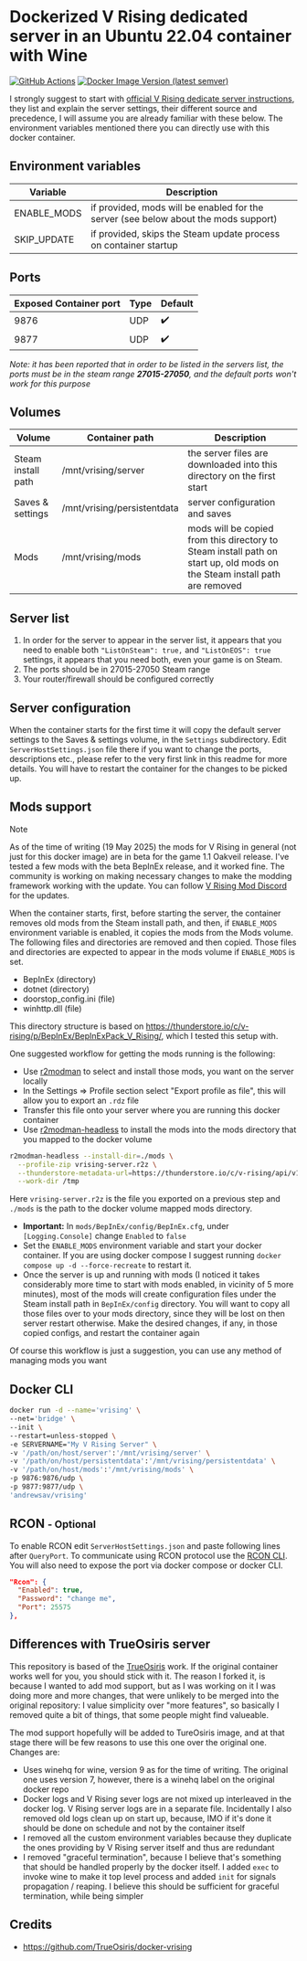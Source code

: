 # Dockerized V Rising dedicated server in an Ubuntu 22.04 container with Wine

[![GitHub Actions](https://github.com/AndrewSav/vrising-docker/actions/workflows/main.yml/badge.svg)](https://github.com/AndrewSav/vrising-docker/actions)
[![Docker Image Version (latest semver)](https://img.shields.io/docker/v/andrewsav/vrising?sort=semver)](https://hub.docker.com/r/andrewsav/vrising/tags)

I strongly suggest to start with [official V Rising dedicate server instructions](https://github.com/StunlockStudios/vrising-dedicated-server-instructions), they list and explain the server settings, their different source and precedence, I will assume you are already familiar with these below. The environment variables mentioned there you can directly use with this docker container.

## Environment variables


| Variable    | Description                                                  |
| ----------- | ------------------------------------------------------------ |
| ENABLE_MODS | if provided, mods will be enabled for the server (see below about the mods support) |
| SKIP_UPDATE | if provided, skips the Steam update process on container startup |

## Ports


| Exposed Container port | Type | Default |
| ------------------------ | ------ | --------- |
| 9876                   | UDP  | ✔️    |
| 9877                   | UDP  | ✔️    |

*Note: it has been reported that in order to be listed in the servers list, the ports must be in the steam range **27015-27050**, and the default ports won't work for this purpose*

## Volumes


| Volume             | Container path              | Description                             |
| -------------------- | ----------------------------- | ----------------------------------------- |
| Steam install path | /mnt/vrising/server         | the server files are downloaded into this directory on the first start |
| Saves & settings | /mnt/vrising/persistentdata | server configuration and saves |
| Mods | /mnt/vrising/mods | mods will be copied from this directory to Steam install path on start up, old mods on the Steam install path are removed |

## Server list

1. In order for the server to appear in the server list, it appears that you need to enable both `"ListOnSteam": true,` and `"ListOnEOS": true`  settings, it appears that you need both, even your game is on Steam.
2. The ports should be in 27015-27050 Steam range
3. Your router/firewall should be configured correctly

## Server configuration

When the container starts for the first time it will copy the default server settings to the Saves & settings volume, in the  `Settings` subdirectory. Edit `ServerHostSettings.json` file there if you want to change the ports, descriptions etc., please refer to the very first link in this readme for more details. You will have to restart the container for the changes to be picked up.

## Mods support

> [!NOTE]  
> As of the time of writing (19 May 2025) the mods for V Rising in general (not just for this docker image) are in beta for the game 1.1 Oakveil release. I've tested a few mods with the beta BepInEx release, and it worked fine. The community is working on making necessary changes to make the modding framework working with the update. You can follow [V Rising Mod Discord](https://discord.com/invite/QG2FmueAG9) for the updates.

When the container starts, first, before starting the server, the container removes old mods from the Steam install path, and then, if `ENABLE_MODS` environment variable is enabled, it copies the mods from the Mods volume. The following files and directories are removed and then copied. Those files and directories are expected to appear in the mods volume if `ENABLE_MODS` is set.

- BepInEx (directory)
- dotnet (directory)
- doorstop_config.ini (file)
- winhttp.dll (file)

This directory structure is based on <https://thunderstore.io/c/v-rising/p/BepInEx/BepInExPack_V_Rising/>, which I tested this setup with.

One suggested workflow for getting the mods running is the following:

- Use [r2modman](https://github.com/ebkr/r2modmanPlus) to select and install those mods, you want on the server locally
- In the Settings => Profile section select "Export profile as file", this will allow you to export an `.rdz` file
- Transfer this file onto your server where you are running this docker container
- Use [r2modman-headless](https://github.com/mpawlowski/r2modman-headless) to install the mods into the mods directory that you mapped to the docker volume

```bash
r2modman-headless --install-dir=./mods \
  --profile-zip vrising-server.r2z \
  --thunderstore-metadata-url=https://thunderstore.io/c/v-rising/api/v1/package/ \
  --work-dir /tmp
```

Here `vrising-server.r2z` is the file you exported on a previous step and `./mods` is the path to the docker volume mapped mods directory.

- **Important:** In `mods/BepInEx/config/BepInEx.cfg`, under `[Logging.Console]` change `Enabled` to `false`
- Set the `ENABLE_MODS` environment variable and start your docker container. If you are using docker compose I suggest running `docker compose up -d --force-recreate` to restart it.
- Once the server is up and running with mods (I noticed it takes considerably more time to start with mods enabled, in vicinity of 5 more minutes), most of the mods will create configuration files under the Steam install path in `BepInEx/config` directory. You will want to copy all those files over to your mods directory, since they will be lost on then server restart otherwise. Make the desired changes, if any, in those copied configs, and restart the container again

Of course this workflow is just a suggestion, you can use any method of managing mods you want

## Docker CLI

```bash
docker run -d --name='vrising' \
--net='bridge' \
--init \
--restart=unless-stopped \
-e SERVERNAME="My V Rising Server" \
-v '/path/on/host/server':'/mnt/vrising/server' \
-v '/path/on/host/persistentdata':'/mnt/vrising/persistentdata' \
-v '/path/on/host/mods':'/mnt/vrising/mods' \
-p 9876:9876/udp \
-p 9877:9877/udp \
'andrewsav/vrising'
```

## RCON <small>- Optional</small>

To enable RCON edit `ServerHostSettings.json` and paste following lines after `QueryPort`. To communicate using RCON protocol use the [RCON CLI](https://github.com/gorcon/rcon-cli). You will also need to expose the port via docker compose or docker CLI.

```json
"Rcon": {
  "Enabled": true,
  "Password": "change me",
  "Port": 25575
},
```

## Differences with TrueOsiris server

This repository is based of the [TrueOsiris](https://github.com/TrueOsiris/docker-vrising) work. If the original container works well for you, you should stick with it. The reason I forked it, is because I wanted to add mod support, but as I was working on it I was doing more and more changes, that were unlikely to be merged into the original repository: I value simplicity over "more features", so basically I removed quite a bit of things, that some people might find valueable.

The mod support hopefully will be added to TureOsiris image, and at that stage there will be few reasons to use this one over the original one. Changes are:

- Uses winehq for wine, version 9 as for the time of writing. The original one uses version 7, however, there is a winehq label on the original docker repo
- Docker logs and V Rising sever logs are not mixed up interleaved in the docker log. V Rising server logs are in a separate file. Incidentally I also removed old logs clean up on start up, because, IMO if it's done it should be done on schedule and not by the container itself
- I removed all the custom environment variables because they duplicate the ones providing by V Rising server itself and thus are redundant
- I removed "graceful termination",  because I believe that's something that should be handled properly by the docker itself. I added `exec` to invoke wine to make it top level process and added `init` for signals propagation / reaping. I believe this should be sufficient for graceful termination, while being simpler

## Credits

- https://github.com/TrueOsiris/docker-vrising
